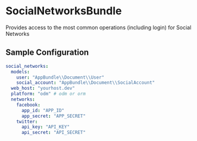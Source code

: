 # SocialNetworksBundle
Provides access to the most common operations (including login) for Social Networks


## Sample Configuration

```yaml
social_networks:
  models:
    user: "AppBundle\\Document\\User"
    social_account: "AppBundle\\Document\\SocialAccount"
  web_host: "yourhost.dev"
  platform: "odm" # odm or orm
  networks:
    facebook:
      app_id: "APP_ID"
      app_secret: "APP_SECRET"
    twitter:
      api_key: "API_KEY"
      api_secret: "API_SECRET"
```